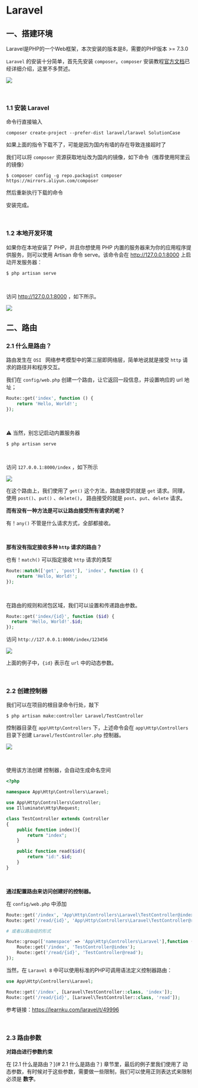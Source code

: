 # Laravel

## 一、搭建环境

Laravel是PHP的一个Web框架，本次安装的版本是8，需要的PHP版本 >= 7.3.0

`Laravel` 的安装十分简单，首先先安装 `composer`。`composer` 安装教程[官方文档](https://pkg.phpcomposer.com/#how-to-install-composer)已经详细介绍，这里不多赘述。

![](images/1.jpg)

<br>

### 1.1 安装 Laravel 

命令行直接输入

```shell
composer create-project --prefer-dist laravel/laravel SolutionCase
```

如果上面的指令下载不了，可能是因为国内有墙的存在导致连接超时了

我们可以将 `composer` 资源获取地址改为国内的镜像，如下命令（推荐使用阿里云的镜像）

```shell
$ composer config -g repo.packagist composer https://mirrors.aliyun.com/composer
```
然后重新执行下载的命令

安装完成。

<br>

### 1.2 本地开发环境

如果你在本地安装了 PHP，并且你想使用 PHP 内置的服务器来为你的应用程序提供服务，则可以使用 Artisan 命令 serve。该命令会在 http://127.0.0.1:8000 上启动开发服务器：

```shell
$ php artisan serve
```

<br>

访问  http://127.0.0.1:8000 ，如下所示。

![](images/3.jpg)

 

## 二、路由
### 2.1 什么是路由？

路由发生在 `OSI ` 网络参考模型中的第三层即网络层，简单地说就是接受 `http` 请求的路径并和程序交互。

我们在 `config/web.php` 创建一个路由，让它返回一段信息，并设置响应的 url 地址； 

```php
Route::get('index', function () { 
	return 'Hello, World!'; 
}); 
```

<br>

⚠️ 当然，别忘记启动内置服务器

```shell
$ php artisan serve
```

<br>

访问 `127.0.0.1:8000/index` ，如下所示

![](images/2.jpg)

在这个路由上，我们使用了 `get()` 这个方法，路由接受的就是 `get` 请求。同理，使用 `post()`、`put()` 、`delete()`， 路由接受的就是 `post`、`put`、`delete` 请求。

**而有没有一种方法是可以让路由接受所有请求的呢？**

有！`any()` 不管是什么请求方式，全部都接收。

<br>

**那有没有指定接收多种 `http` 请求的路由？**

也有！`match()` 可以指定接收 `http` 请求的类型

```php
Route::match(['get', 'post'], 'index', function () { 
	return 'Hello, World!'; 
}); 
```

<br>

在路由的规则和闭包区域，我们可以设置和传递路由参数。

```php
Route::get('index/{id}', function ($id) { 
  return 'Hello, World!'.$id; 
});
```

访问 `http://127.0.0.1:8000/index/123456`

![](images/4.png)

上面的例子中，`{id}` 表示在 `url` 中的动态参数。

<br>

### 2.2 创建控制器

我们可以在项目的根目录命令行处，敲下

```shell
$ php artisan make:controller Laravel/TestController
```

控制器目录在 `app\Http\Controllers`  下，上述命令会在 `app\Http\Controllers `目录下创建 `Laravel/TestController.php`  控制器。

![](images/5.jpg)

<br>

使用该方法创建 控制器，会自动生成命名空间

```php
<?php

namespace App\Http\Controllers\Laravel;

use App\Http\Controllers\Controller;
use Illuminate\Http\Request;

class TestController extends Controller
{
    public function index(){
        return "index";
    }

    public function read($id){
        return "id:".$id;
    }
}
```

<br>

**通过配置路由来访问创建好的控制器。**

在 `config/web.php` 中添加

```php
Route::get('/index', 'App\Http\Controllers\Laravel\TestController@index');
Route::get('/read/{id}', 'App\Http\Controllers\Laravel\TestController@read');

# 或者以路由组的形式

Route::group(['namespace' => 'App\Http\Controllers\Laravel'],function (){
    Route::get('/index', 'TestController@index');
    Route::get('/read/{id}', 'TestController@read');
});
```

当然，在 `Laravel 8` 中可以使用标准的PHP可调用语法定义控制器路由：

```php
use App\Http\Controllers\Laravel;

Route::get('/index', [Laravel\TestController::class, 'index']);
Route::get('/read/{id}', [Laravel\TestController::class, 'read']);
```



参考链接：https://learnku.com/laravel/t/49996

<br>

### 2.3 路由参数

**对路由进行参数约束**

在 [2.1 什么是路由？](# 2.1 什么是路由？) 章节里，最后的例子里我们使用了 动态参数，有时候对于这些参数，需要做一些限制，我们可以使用正则表达式来限制必须是 **数字**。



